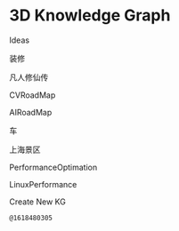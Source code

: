 # 3D Knowledge Graph

<!-- ko-fi :id=junxnone.github.io/jstools/md3dkg/?md=https://junxnone.github.io/tmdkg/docs/0001_Ideas.md :color=#1599d6 -->
Ideas
<!-- ko-fi -->
<!-- ko-fi :id=junxnone.github.io/jstools/md3dkg/?md=https://junxnone.github.io/tmdkg/docs/0002_装修.md :color=#1599d6 -->
装修
<!-- ko-fi -->
<!-- ko-fi :id=junxnone.github.io/jstools/md3dkg/?md=https://junxnone.github.io/tmdkg/docs/0003_凡人修仙传.md :color=#1599d6 -->
凡人修仙传
<!-- ko-fi -->
<!-- ko-fi :id=junxnone.github.io/jstools/md3dkg/?md=https://junxnone.github.io/tmdkg/docs/0004_CVRoadMap.md :color=#1599d6 -->
CVRoadMap
<!-- ko-fi -->
<!-- ko-fi :id=junxnone.github.io/jstools/md3dkg/?md=https://junxnone.github.io/tmdkg/docs/0005_AIRoadMap.md :color=#1599d6 -->
AIRoadMap
<!-- ko-fi -->
<!-- ko-fi :id=junxnone.github.io/jstools/md3dkg/?md=https://junxnone.github.io/tmdkg/docs/0006_车.md :color=#1599d6 -->
车
<!-- ko-fi -->
<!-- ko-fi :id=junxnone.github.io/jstools/md3dkg/?md=https://junxnone.github.io/tmdkg/docs/0007_上海景区.md :color=#1599d6 -->
上海景区
<!-- ko-fi -->
<!-- ko-fi :id=junxnone.github.io/jstools/md3dkg/?md=https://junxnone.github.io/tmdkg/docs/0008_PerformanceOptimation.md :color=#1599d6 -->
PerformanceOptimation
<!-- ko-fi -->
<!-- ko-fi :id=junxnone.github.io/jstools/md3dkg/?md=https://junxnone.github.io/tmdkg/docs/0009_LinuxPerformance.md :color=#1599d6 -->
LinuxPerformance
<!-- ko-fi -->
<!-- ko-fi :id=github.com/junxnone/tmdkg/issues/new :color=#1599d6 -->
Create New KG
<!-- ko-fi -->
<kbd><sub>@1618480305</sub></kbd>

